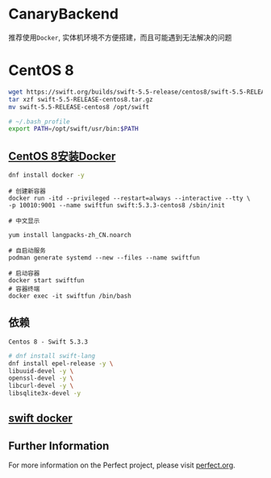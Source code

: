 # CanaryBackend

推荐使用`Docker`, 实体机环境不方便搭建，而且可能遇到无法解决的问题

# CentOS 8

```bash
wget https://swift.org/builds/swift-5.5-release/centos8/swift-5.5-RELEASE/swift-5.5-RELEASE-centos8.tar.gz
tar xzf swift-5.5-RELEASE-centos8.tar.gz
mv swift-5.5-RELEASE-centos8 /opt/swift
```

```bash
# ~/.bash_profile
export PATH=/opt/swift/usr/bin:$PATH
```

## [CentOS 8安装Docker](https://www.cnblogs.com/ding2016/p/11592999.html)

```bash
dnf install docker -y
```

```
# 创建新容器
docker run -itd --privileged --restart=always --interactive --tty \
-p 10010:9001 --name swiftfun swift:5.3.3-centos8 /sbin/init

# 中文显示

yum install langpacks-zh_CN.noarch

# 自启动服务
podman generate systemd --new --files --name swiftfun

# 启动容器
docker start swiftfun
# 容器终端
docker exec -it swiftfun /bin/bash
```


## 依赖

`Centos 8 - Swift 5.3.3`

```bash
# dnf install swift-lang
dnf install epel-release -y \
libuuid-devel -y \
openssl-devel -y \
libcurl-devel -y \
libsqlite3x-devel -y
```

## [swift docker](https://swift.org/download/#docker)

## Further Information
For more information on the Perfect project, please visit [perfect.org](http://perfect.org).
